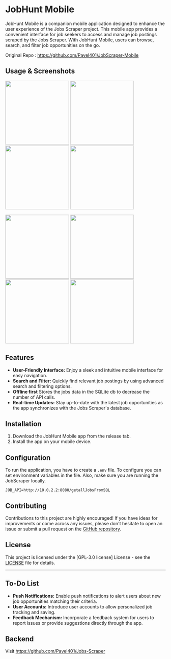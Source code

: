 # JobHunt Mobile

JobHunt Mobile is a companion mobile application designed to enhance the user experience of the Jobs Scraper project. This mobile app provides a convenient interface for job seekers to access and manage job postings scraped by the Jobs Scraper. With JobHunt Mobile, users can browse, search, and filter job opportunities on the go.

Original Repo : https://github.com/Pavel401/JobScraper-Mobile


## Usage & Screenshots

<img src='https://github.com/Pavel401/JobScraper-Mobile/assets/47685150/402a9939-aed2-473a-98e2-e5b42741fbf6' width=200></img> 
<img src='https://github.com/Pavel401/JobScraper-Mobile/assets/47685150/191e1eb1-5bbd-46be-8ce7-ca01596c62bd' width=200></img> 
<img src='https://github.com/Pavel401/JobScraper-Mobile/assets/47685150/31dcdc1f-276c-4117-ab08-fda3af0ab513' width=200></img> 
<img src='https://github.com/Pavel401/JobScraper-Mobile/assets/47685150/fb2d30c1-34f9-4633-aa2c-20f0b2151115' width=200></img> 

<img src='https://github.com/Pavel401/JobScraper-Mobile/assets/47685150/ac2812ac-f0c7-4d94-ad92-2d891fb0b749' width=200></img> 
<img src='https://github.com/Pavel401/JobScraper-Mobile/assets/47685150/1e76aea2-33a4-4b4d-b4ac-b1f7681bcff8' width=200></img> 
<img src='https://github.com/Pavel401/JobScraper-Mobile/assets/47685150/ec10ad49-579d-4246-a15e-1715e32a1f47' width=200></img> 
<img src='https://github.com/Pavel401/JobScraper-Mobile/assets/47685150/f0032f36-f7bb-477b-8f22-e031c6bf58eb' width=200></img> 


## Features

- **User-Friendly Interface:** Enjoy a sleek and intuitive mobile interface for easy navigation.
- **Search and Filter:** Quickly find relevant job postings by using advanced search and filtering options.
- **Offline first** Stores the jobs data in the SQLite db to decrease the number of API calls.
- **Real-time Updates:** Stay up-to-date with the latest job opportunities as the app synchronizes with the Jobs Scraper's database.



## Installation

1. Download the JobHunt Mobile app from the release tab.
2. Install the app on your mobile device.

## Configuration

To run the application, you have to create a `.env` file. To configure you can set environment variables in the file. 
Also, make sure you are running the JobScraper locally.

```env
JOB_API=http://10.0.2.2:8080/getallJobsFromSQL
```

## Contributing

Contributions to this project are highly encouraged! If you have ideas for improvements or come across any issues, please don't hesitate to open an issue or submit a pull request on the [GitHub repository](https://github.com/Pavel401/JobScraper-Mobile).

## License

This project is licensed under the [GPL-3.0 license] License - see the [LICENSE](LICENSE) file for details.

---

## To-Do List

- **Push Notifications:** Enable push notifications to alert users about new job opportunities matching their criteria.
- **User Accounts:** Introduce user accounts to allow personalized job tracking and saving.
- **Feedback Mechanism:** Incorporate a feedback system for users to report issues or provide suggestions directly through the app.

## Backend
Visit https://github.com/Pavel401/Jobs-Scraper
